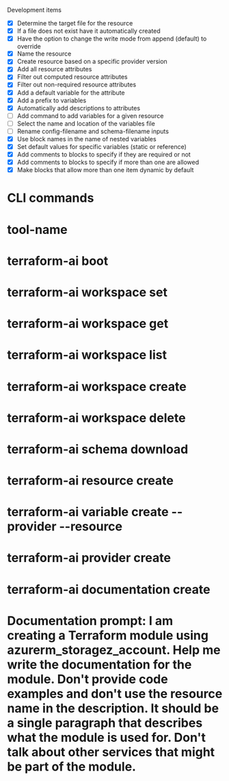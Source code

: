 Development items

- [x] Determine the target file for the resource
- [x] If a file does not exist have it automatically created
- [x] Have the option to change the write mode from append (default) to override
- [x] Name the resource
- [x] Create resource based on a specific provider version
- [x] Add all resource attributes
- [x] Filter out computed resource attributes
- [x] Filter out non-required resource attributes
- [x] Add a default variable for the attribute
- [x] Add a prefix to variables
- [x] Automatically add descriptions to attributes
- [ ] Add command to add variables for a given resource
- [ ] Select the name and location of the variables file
- [ ] Rename config-filename and schema-filename inputs
- [x] Use block names in the name of nested variables
- [x] Set default values for specific variables (static or reference)
- [x] Add comments to blocks to specify if they are required or not
- [x] Add comments to blocks to specify if more than one are allowed
- [x] Make blocks that allow more than one item dynamic by default

# CLI commands
# tool-name 

# terraform-ai boot
# terraform-ai workspace set
# terraform-ai workspace get
# terraform-ai workspace list
# terraform-ai workspace create
# terraform-ai workspace delete
# terraform-ai schema download
# terraform-ai resource create
# terraform-ai variable create --provider --resource
# terraform-ai provider create
# terraform-ai documentation create

# Documentation prompt: I am creating a Terraform module using azurerm_storagez_account.  Help me write the documentation for the module.  Don't provide code examples and don't use the resource name in the description.  It should be a single paragraph that describes what the module is used for.  Don't talk about other services that might be part of the module.